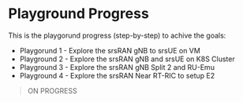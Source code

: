 # Playground Progress



This is the playgorund progress (step-by-step) to achive the goals:

- Playgorund 1 - Explore the srsRAN gNB to srsUE on VM 
- Playground 2 - Explore the srsRAN gNB and srsUE on K8S Cluster
- Playground 3 - Explore the srsRAN gNB Split 2 and RU-Emu
- Playground 4 - Explore the srsRAN Near RT-RIC to setup E2 

> ON PROGRESS